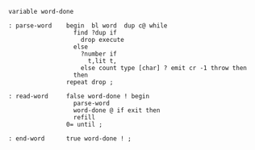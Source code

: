     variable word-done

    : parse-word    begin  bl word  dup c@ while
                      find ?dup if
                        drop execute
                      else
                        ?number if
                          t,lit t,
                        else count type [char] ? emit cr -1 throw then
                      then
                    repeat drop ;

    : read-word     false word-done ! begin
                      parse-word
                      word-done @ if exit then
                      refill
                    0= until ;

    : end-word      true word-done ! ;

